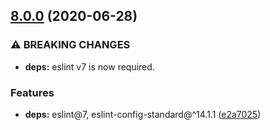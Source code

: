 ## [8.0.0](https://github.com/KenanY/eslint-config/compare/7.0.0...8.0.0) (2020-06-28)


### ⚠ BREAKING CHANGES

* **deps:** eslint v7 is now required.

### Features

* **deps:** eslint@7, eslint-config-standard@^14.1.1 ([e2a7025](https://github.com/KenanY/eslint-config/commit/e2a7025c796e3a895df6e370dd574f79d2266fe5))
